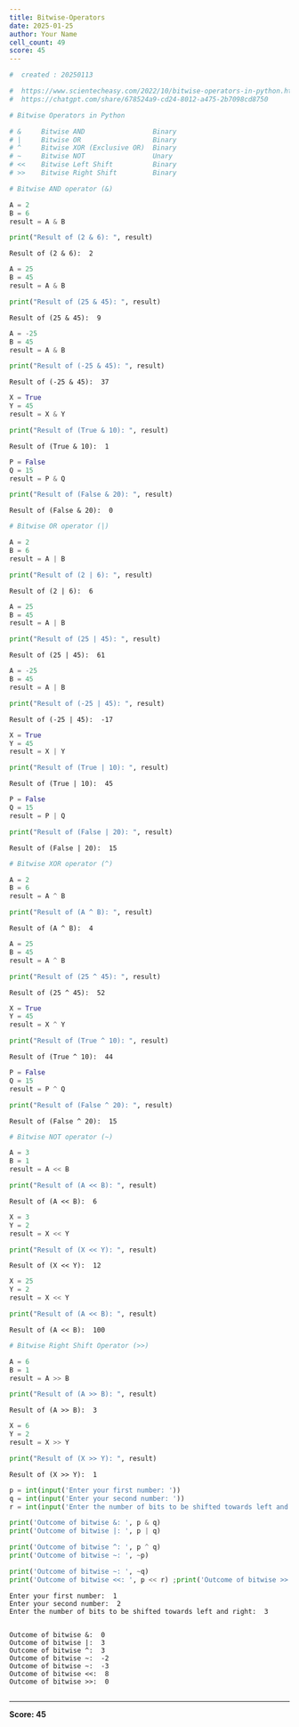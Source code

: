 ```yaml
---
title: Bitwise-Operators
date: 2025-01-25
author: Your Name
cell_count: 49
score: 45
---
```


```python
#  created : 20250113
```


```python
#  https://www.scientecheasy.com/2022/10/bitwise-operators-in-python.html/
#  https://chatgpt.com/share/678524a9-cd24-8012-a475-2b7098cd8750
```


```python
# Bitwise Operators in Python
```


```python
# &	    Bitwise AND	                Binary
# |	    Bitwise OR	                Binary
# ^	    Bitwise XOR (Exclusive OR)	Binary
# ~	    Bitwise NOT	                Unary
# <<	Bitwise Left Shift	        Binary
# >>	Bitwise Right Shift      	Binary
```


```python
# Bitwise AND operator (&)
```


```python
A = 2
B = 6
result = A & B
```


```python
print("Result of (2 & 6): ", result)
```

    Result of (2 & 6):  2



```python
A = 25
B = 45
result = A & B
```


```python
print("Result of (25 & 45): ", result)
```

    Result of (25 & 45):  9



```python
A = -25
B = 45
result = A & B
```


```python
print("Result of (-25 & 45): ", result)

```

    Result of (-25 & 45):  37



```python
X = True
Y = 45
result = X & Y
```


```python
print("Result of (True & 10): ", result)
```

    Result of (True & 10):  1



```python
P = False
Q = 15
result = P & Q
```


```python
print("Result of (False & 20): ", result)
```

    Result of (False & 20):  0



```python
# Bitwise OR operator (|)

```


```python
A = 2
B = 6
result = A | B
```


```python
print("Result of (2 | 6): ", result)
```

    Result of (2 | 6):  6



```python
A = 25
B = 45
result = A | B
```


```python
print("Result of (25 | 45): ", result)
```

    Result of (25 | 45):  61



```python
A = -25
B = 45
result = A | B
```


```python
print("Result of (-25 | 45): ", result)

```

    Result of (-25 | 45):  -17



```python
X = True
Y = 45
result = X | Y
```


```python
print("Result of (True | 10): ", result)
```

    Result of (True | 10):  45



```python
P = False
Q = 15
result = P | Q
```


```python
print("Result of (False | 20): ", result)
```

    Result of (False | 20):  15



```python
# Bitwise XOR operator (^)

```


```python
A = 2
B = 6
result = A ^ B
```


```python
print("Result of (A ^ B): ", result)
```

    Result of (A ^ B):  4



```python
A = 25
B = 45
result = A ^ B

```


```python
print("Result of (25 ^ 45): ", result)
```

    Result of (25 ^ 45):  52



```python
X = True
Y = 45
result = X ^ Y
```


```python
print("Result of (True ^ 10): ", result)

```

    Result of (True ^ 10):  44



```python
P = False
Q = 15
result = P ^ Q
```


```python
print("Result of (False ^ 20): ", result)
```

    Result of (False ^ 20):  15



```python
# Bitwise NOT operator (~)

```


```python
A = 3
B = 1
result = A << B
```


```python
print("Result of (A << B): ", result)

```

    Result of (A << B):  6



```python
X = 3
Y = 2
result = X << Y
```


```python
print("Result of (X << Y): ", result)
```

    Result of (X << Y):  12



```python
X = 25
Y = 2
result = X << Y
```


```python
print("Result of (A << B): ", result)
```

    Result of (A << B):  100



```python
# Bitwise Right Shift Operator (>>)

```


```python
A = 6
B = 1
result = A >> B
```


```python
print("Result of (A >> B): ", result)
```

    Result of (A >> B):  3



```python
X = 6
Y = 2
result = X >> Y
```


```python
print("Result of (X >> Y): ", result)
```

    Result of (X >> Y):  1



```python
p = int(input('Enter your first number: '))
q = int(input('Enter your second number: '))
r = int(input('Enter the number of bits to be shifted towards left and right: '))

print('Outcome of bitwise &: ', p & q)
print('Outcome of bitwise |: ', p | q)

print('Outcome of bitwise ^: ', p ^ q)
print('Outcome of bitwise ~: ', ~p)

print('Outcome of bitwise ~: ', ~q)
print('Outcome of bitwise <<: ', p << r) ;print('Outcome of bitwise >>: ', p >> r)

```

    Enter your first number:  1
    Enter your second number:  2
    Enter the number of bits to be shifted towards left and right:  3


    Outcome of bitwise &:  0
    Outcome of bitwise |:  3
    Outcome of bitwise ^:  3
    Outcome of bitwise ~:  -2
    Outcome of bitwise ~:  -3
    Outcome of bitwise <<:  8
    Outcome of bitwise >>:  0



```python

```


---
**Score: 45**